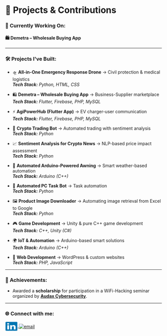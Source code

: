 # 🚀 Projects & Contributions  

### 🔭 **Currently Working On:**  

#### 🛍 **Demetra – Wholesale Buying App**  
---

### 🛠 **Projects I've Built:**  

- 🛸 **All-in-One Emergency Response Drone** → Civil protection & medical logistics  
  _**Tech Stack:** Python, HTML, CSS_  

- 🛍 **Demetra – Wholesale Buying App** → Business-Supplier marketplace  
  _**Tech Stack:** Flutter, Firebase, PHP, MySQL_  

- ⚡ **AgiPowerHub (Flutter App)** → EV charger-user communication  
  _**Tech Stack:** Flutter, Firebase, PHP, MySQL_  

- 🤖 **Crypto Trading Bot** → Automated trading with sentiment analysis  
  _**Tech Stack:** Python_  

- 📈 **Sentiment Analysis for Crypto News** → NLP-based price impact assessment  
  _**Tech Stack:** Python_  

- 🏡 **Automated Arduino-Powered Awning** → Smart weather-based automation  
  _**Tech Stack:** Arduino (C++)_  

- 🔄 **Automated PC Task Bot** → Task automation  
  _**Tech Stack:** Python_  

- 🖼 **Product Image Downloader** → Automating image retrieval from Excel to Google  
  _**Tech Stack:** Python_  

- 🎮 **Game Development** → Unity & pure C++ game development  
  _**Tech Stack:** C++, Unity (C#)_  

- 🌍 **IoT & Automation** → Arduino-based smart solutions  
  _**Tech Stack:** Arduino (C++)_  

- 🔗 **Web Development** → WordPress & custom websites  
  _**Tech Stack:** PHP, JavaScript_  

---

### 🏅 **Achievements:**  
- Awarded a **scholarship** for participation in a WiFi-Hacking seminar organized by [**Audax Cybersecurity**](https://www.audax.gr).  
---
### 🌐 Connect with me:
<p align="left">
  <a href="https://www.linkedin.com/in/fotis-stamatopoulos-a46630263/" target="blank">
    <img align="center" src="https://raw.githubusercontent.com/devicons/devicon/master/icons/linkedin/linkedin-original.svg" alt="linkedin" height="30" width="40" />
  </a>
  <a href="mailto:fotis12@icloud.com">
    <img align="center" src="https://cdn-icons-png.flaticon.com/512/281/281769.png" alt="email" height="30" width="40" />
  </a>
</p>


